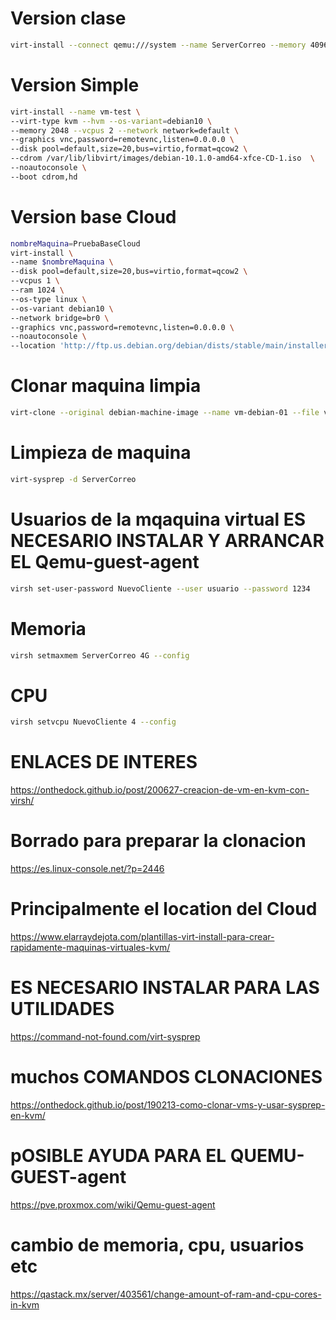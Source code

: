 <!-- # virt-install --name prueba1 \
#     --virt-type kvm --hvm --os-variant=debian10 \
#     --ram 2048 -vcpus 2 --network network=default \
#     --graphics vnc,password=Coria21,listen=0.0.0.0 \
#     --disk pool=default,size=20,bus=virtio,format=qcow2 \
#     --cdrom /var/lib/libvirt/images/debian-10.1.0-amd64-xfce-CD-1.iso \
#     --noautoconsole \
#     --boot cdrom,hd -->

# Version clase

```bash
virt-install --connect qemu:///system --name ServerCorreo --memory 4096 --disk path=/var/lib/libvirt/images/ServidorCorreo.qcow2,size=25 --vcpus=1 -c /var/lib/libvirt/images/debian-10.1.0-amd64-xfce-CD-1.iso --vnc --os-type linux --network bridge=virbr0 --noautoconsole --hvm --keymap es
```
# Version Simple

```bash
virt-install --name vm-test \
--virt-type kvm --hvm --os-variant=debian10 \
--memory 2048 --vcpus 2 --network network=default \
--graphics vnc,password=remotevnc,listen=0.0.0.0 \
--disk pool=default,size=20,bus=virtio,format=qcow2 \
--cdrom /var/lib/libvirt/images/debian-10.1.0-amd64-xfce-CD-1.iso  \
--noautoconsole \
--boot cdrom,hd
```

# Version base Cloud

```bash
nombreMaquina=PruebaBaseCloud
virt-install \
--name $nombreMaquina \
--disk pool=default,size=20,bus=virtio,format=qcow2 \
--vcpus 1 \
--ram 1024 \
--os-type linux \
--os-variant debian10 \
--network bridge=br0 \
--graphics vnc,password=remotevnc,listen=0.0.0.0 \
--noautoconsole \
--location 'http://ftp.us.debian.org/debian/dists/stable/main/installer-amd64/'
```

# Clonar maquina limpia

```bash
virt-clone --original debian-machine-image --name vm-debian-01 --file vm-debian-01.qcow2
```

# Limpieza de maquina

```bash
virt-sysprep -d ServerCorreo
```

# Usuarios de la mqaquina virtual ES NECESARIO INSTALAR Y ARRANCAR EL Qemu-guest-agent

```bash
virsh set-user-password NuevoCliente --user usuario --password 1234
```

# Memoria

```bash
virsh setmaxmem ServerCorreo 4G --config
```
# CPU

```bash
virsh setvcpu NuevoCliente 4 --config
```

# ENLACES DE INTERES
https://onthedock.github.io/post/200627-creacion-de-vm-en-kvm-con-virsh/
# Borrado para preparar la clonacion
https://es.linux-console.net/?p=2446
# Principalmente el location del Cloud
https://www.elarraydejota.com/plantillas-virt-install-para-crear-rapidamente-maquinas-virtuales-kvm/
# ES NECESARIO INSTALAR PARA LAS UTILIDADES
https://command-not-found.com/virt-sysprep
# muchos COMANDOS CLONACIONES
https://onthedock.github.io/post/190213-como-clonar-vms-y-usar-sysprep-en-kvm/
# pOSIBLE AYUDA PARA EL QUEMU-GUEST-agent
https://pve.proxmox.com/wiki/Qemu-guest-agent
# cambio de memoria, cpu, usuarios etc
https://qastack.mx/server/403561/change-amount-of-ram-and-cpu-cores-in-kvm